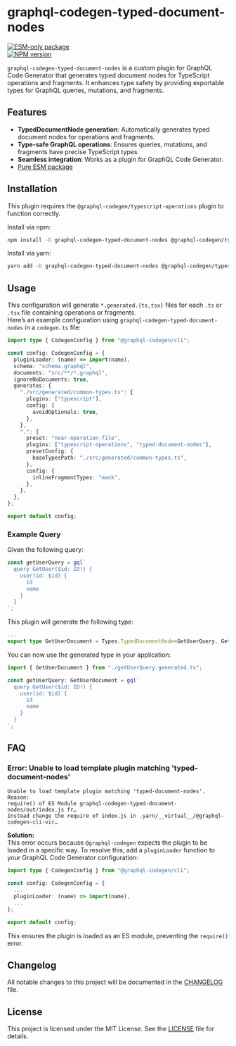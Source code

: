 # graphql-codegen-typed-document-nodes

[![ESM-only package][package]][esm-info-url]  
[![NPM version][npm]][npm-url]

<!-- [![Install size][size]][size-url] -->

[package]: https://img.shields.io/badge/package-ESM--only-ffe536.svg
[esm-info-url]: https://gist.github.com/sindresorhus/a39789f98801d908bbc7ff3ecc99d99c
[npm]: https://img.shields.io/npm/v/graphql-codegen-typed-document-nodes.svg
[npm-url]: https://npmjs.com/package/graphql-codegen-typed-document-nodes
[size]: https://packagephobia.com/badge?p=graphql-codegen-typed-document-nodes
[size-url]: https://packagephobia.com/result?p=graphql-codegen-typed-document-nodes

`graphql-codegen-typed-document-nodes` is a custom plugin for GraphQL Code Generator that generates typed document nodes for TypeScript operations and fragments. It enhances type safety by providing exportable types for GraphQL queries, mutations, and fragments.

## Features

- **TypedDocumentNode generation**: Automatically generates typed document nodes for operations and fragments.
- **Type-safe GraphQL operations**: Ensures queries, mutations, and fragments have precise TypeScript types.
- **Seamless integration**: Works as a plugin for GraphQL Code Generator.
- [Pure ESM package][esm-info-url]

## Installation

This plugin requires the `@graphql-codegen/typescript-operations` plugin to function correctly.

Install via npm:

```sh
npm install -D graphql-codegen-typed-document-nodes @graphql-codegen/typescript-operations
```

Install via yarn:

```sh
yarn add -D graphql-codegen-typed-document-nodes @graphql-codegen/typescript-operations
```

## Usage

This configuration will generate `*.generated.{ts,tsx}` files for each `.ts` or `.tsx` file containing operations or fragments.  
Here’s an example configuration using `graphql-codegen-typed-document-nodes` in a `codegen.ts` file:

```ts
import type { CodegenConfig } from "@graphql-codegen/cli";

const config: CodegenConfig = {
  pluginLoader: (name) => import(name),
  schema: "schema.graphql",
  documents: "src/**/*.graphql",
  ignoreNoDocuments: true,
  generates: {
    "./src/generated/common-types.ts": {
      plugins: ["typescript"],
      config: {
        avoidOptionals: true,
      },
    },
    ".": {
      preset: "near-operation-file",
      plugins: ["typescript-operations", "typed-document-nodes"],
      presetConfig: {
        baseTypesPath: "./src/generated/common-types.ts",
      },
      config: {
        inlineFragmentTypes: "mask",
      },
    },
  },
};

export default config;
```

### Example Query

Given the following query:

```ts
const getUserQuery = gql`
  query GetUser($id: ID!) {
    user(id: $id) {
      id
      name
    }
  }
`;
```

This plugin will generate the following type:

```ts
...
export type GetUserDocument = Types.TypedDocumentNode<GetUserQuery, GetUserQueryVariables>;
```

You can now use the generated type in your application:

```ts
import { GetUserDocument } from "./getUserQuery.generated.ts";

const getUserQuery: GetUserDocument = gql`
  query GetUser($id: ID!) {
    user(id: $id) {
      id
      name
    }
  }
`;
```

## FAQ

### **Error: Unable to load template plugin matching 'typed-document-nodes'**

```text
Unable to load template plugin matching 'typed-document-nodes'.
Reason:
require() of ES Module graphql-codegen-typed-document-nodes/out/index.js fr…
Instead change the require of index.js in .yarn/__virtual__/@graphql-codegen-cli-vir…
```

**Solution:**  
This error occurs because `@graphql-codegen` expects the plugin to be loaded in a specific way. To resolve this, add a `pluginLoader` function to your GraphQL Code Generator configuration:

```ts
import type { CodegenConfig } from "@graphql-codegen/cli";

const config: CodegenConfig = {
  ...
  pluginLoader: (name) => import(name),
  ...
};

export default config;
```

This ensures the plugin is loaded as an ES module, preventing the `require()` error.

## Changelog

All notable changes to this project will be documented in the [CHANGELOG](./CHANGELOG.md) file.

## License

This project is licensed under the MIT License. See the [LICENSE](./LICENSE) file for details.
